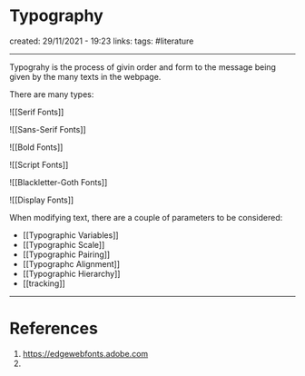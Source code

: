 # Typography
created: 29/11/2021 - 19:23
links:
tags: #literature

---

Typograhy is the process of givin order and form to the message being given by the many texts in the webpage.


There are many types:

![[Serif Fonts]]

![[Sans-Serif Fonts]]

![[Bold Fonts]]

![[Script Fonts]]

![[Blackletter-Goth Fonts]]

![[Display Fonts]]

When modifying text, there are a couple of parameters to be considered:
- [[Typographic Variables]]
- [[Typographic Scale]]
- [[Typographic Pairing]]
- [[Typographc Alignment]]
- [[Typographic Hierarchy]]
- [[tracking]]



---

# References
1. https://edgewebfonts.adobe.com
2. 
